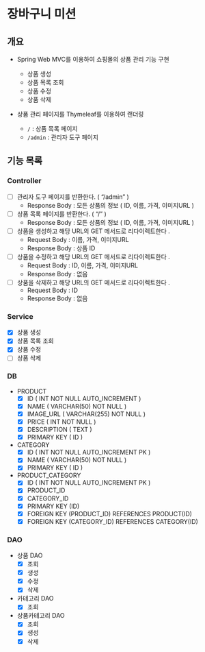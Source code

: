 # 장바구니 미션

## 개요

- Spring Web MVC를 이용하여 쇼핑몰의 상품 관리 기능 구현
    - 상품 생성
    - 상품 목록 조회
    - 상품 수정
    - 상품 삭제

- 상품 관리 페이지를 Thymeleaf를 이용하여 랜더링
    - `/` : 상품 목록 페이지
    - `/admin` : 관리자 도구 페이지

## 기능 목록

### Controller

- [ ]  관리자 도구 페이지를 반환한다. ( “/admin” )
    - Response Body : 모든 상품의 정보 ( ID, 이름, 가격, 이미지URL )
- [ ]  상품 목록 페이지를 반환한다. ( “/” )
    - Response Body : 모든 상품의 정보 ( ID, 이름, 가격, 이미지URL )
- [ ]  상품을 생성하고 해당 URL의 GET 메서드로 리다이렉트한다 .
    - Request Body :  이름, 가격, 이미지URL
    - Response Body  : 상품 ID
- [ ]  상품을 수정하고 해당 URL의 GET 메서드로 리다이렉트한다 .
    - Request Body  : ID, 이름, 가격, 이미지URL
    - Response Body : 없음
- [ ]  상품을 삭제하고 해당 URL의 GET 메서드로 리다이렉트한다 .
    - Request Body  : ID
    - Response Body : 없음

### Service

- [x]  상품 생성
- [x]  상품 목록 조회
- [x]  상품 수정
- [ ]  상품 삭제

### DB

- PRODUCT
    - [x]  ID  ( INT NOT NULL AUTO_INCREMENT )
    - [x]  NAME ( VARCHAR(50) NOT NULL )
    - [x]  IMAGE_URL ( VARCHAR(255) NOT NULL )
    - [x]  PRICE ( INT NOT NULL )
    - [x]  DESCRIPTION ( TEXT )
    - [x]  PRIMARY KEY ( ID )

- CATEGORY
    - [x]  ID  ( INT NOT NULL AUTO_INCREMENT PK )
    - [x]  NAME ( VARCHAR(50) NOT NULL )
    - [x]  PRIMARY KEY ( ID )

- PRODUCT_CATEGORY
    - [x]  ID  ( INT NOT NULL AUTO_INCREMENT PK )
    - [x]  PRODUCT_ID
    - [x]  CATEGORY_ID
    - [x]  PRIMARY KEY (ID)
    - [x]  FOREIGN KEY (PRODUCT_ID) REFERENCES PRODUCT(ID)
    - [x]  FOREIGN KEY (CATEGORY_ID) REFERENCES CATEGORY(ID)

### DAO

- 상품 DAO
    - [x]  조회
    - [x]  생성
    - [x]  수정
    - [x]  삭제
- 카테고리 DAO
    - [x]  조회
- 상품카테고리 DAO
    - [x]  조회
    - [x]  생성
    - [x]  삭제
